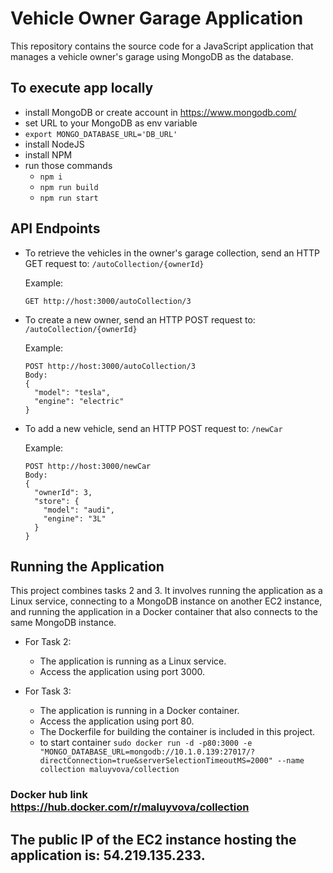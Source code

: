 # Vehicle Owner Garage Application

This repository contains the source code for a JavaScript application that manages a vehicle owner's garage using MongoDB as the database.

## To execute app locally
- install MongoDB or create account in https://www.mongodb.com/
- set URL to your MongoDB as env variable
- `export MONGO_DATABASE_URL='DB_URL'`
- install NodeJS
- install NPM
- run those commands 
  - `npm i`
  - `npm run build`
  - `npm run start`

## API Endpoints

- To retrieve the vehicles in the owner's garage collection, send an HTTP GET request to:
  `/autoCollection/{ownerId}`

  Example:
  ```
  GET http://host:3000/autoCollection/3
  ```

- To create a new owner, send an HTTP POST request to:
  `/autoCollection/{ownerId}`

  Example:
  ```
  POST http://host:3000/autoCollection/3
  Body:
  {
    "model": "tesla",
    "engine": "electric"
  }
  ```

- To add a new vehicle, send an HTTP POST request to:
  `/newCar`

  Example:
  ```
  POST http://host:3000/newCar
  Body:
  {
    "ownerId": 3,
    "store": {
      "model": "audi",
      "engine": "3L"
    }
  }
  ```

## Running the Application

This project combines tasks 2 and 3. It involves running the application as a Linux service, connecting to a MongoDB instance on another EC2 instance, and running the application in a Docker container that also connects to the same MongoDB instance.

- For Task 2:
  - The application is running as a Linux service.
  - Access the application using port 3000.

- For Task 3:
  - The application is running in a Docker container.
  - Access the application using port 80.
  - The Dockerfile for building the container is included in this project.
  - to start container
   ``` sudo docker run -d -p80:3000 -e "MONGO_DATABASE_URL=mongodb://10.1.0.139:27017/?directConnection=true&serverSelectionTimeoutMS=2000" --name collection maluyvova/collection   ```

### Docker hub link https://hub.docker.com/r/maluyvova/collection

##  The public IP of the EC2 instance hosting the application is: 54.219.135.233.
